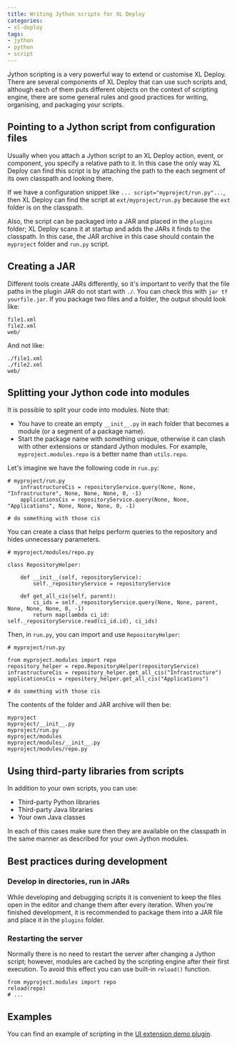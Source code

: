 ```yaml
---
title: Writing Jython scripts for XL Deploy
categories:
- xl-deploy
tags:
- jython
- python
- script
---
```


Jython scripting is a very powerful way to extend or customise XL Deploy. There are several components of XL Deploy that can use such scripts and, although each of them puts different objects on the context of scripting engine, there are some general rules and good practices for writing, organising, and packaging your scripts.

## Pointing to a Jython script from configuration files

Usually when you attach a Jython script to an XL Deploy action, event, or component, you specify a relative path to it. In this case the only way XL Deploy can find this script is by attaching the path to the each segment of its own classpath and looking there.

If we have a configuration snippet like `... script="myproject/run.py"...`, then XL Deploy can find the script at `ext/myproject/run.py` because the `ext` folder is on the classpath.

Also, the script can be packaged into a JAR and placed in the `plugins` folder; XL Deploy scans it at startup and adds the JARs it finds to the classpath. In this case, the JAR archive in this case should contain the `myproject` folder and `run.py` script.

## Creating a JAR

Different tools create JARs differently, so it's important to verify that the file paths in the plugin JAR do not start with `./`. You can check this with `jar tf yourfile.jar`. If you package two files and a folder, the output should look like:

    file1.xml 
    file2.xml 
    web/ 

And not like:

    ./file1.xml 
    ./file2.xml 
    web/ 

## Splitting your Jython code into modules

It is possible to split your code into modules. Note that:

* You have to create an empty `__init__.py` in each folder that becomes a module (or a segment of a package name).
* Start the package name with something unique, otherwise it can clash with other extensions or standard Jython modules. For example, `myproject.modules.repo` is a better name than `utils.repo`.

Let's imagine we have the following code in `run.py`:

    # myproject/run.py  
        infrastructureCis = repositoryService.query(None, None, "Infrastructure", None, None, None, 0, -1)
        applicationsCis = repositoryService.query(None, None, "Applications", None, None, None, 0, -1)
  
    # do something with those cis

You can create a class that helps perform queries to the repository and hides unnecessary parameters.

    # myproject/modules/repo.py

    class RepositoryHelper:

        def __init__(self, repositoryService):
            self._repositoryService = repositoryService

        def get_all_cis(self, parent):
            ci_ids = self._repositoryService.query(None, None, parent, None, None, None, 0, -1)
            return map(lambda ci_id: self._repositoryService.read(ci_id.id), ci_ids)

Then, in `run.py`, you can import and use `RepositoryHelper`:

    # myproject/run.py

    from myproject.modules import repo
    repository_helper = repo.RepositoryHelper(repositoryService)
    infrastructureCis = repository_helper.get_all_cis("Infrastructure")
    applicationsCis = repository_helper.get_all_cis("Applications")
  
    # do something with those cis

The contents of the folder and JAR archive will then be:

    myproject
    myproject/__init__.py
    myproject/run.py
    myproject/modules
    myproject/modules/__init__.py
    myproject/modules/repo.py

## Using third-party libraries from scripts

In addition to your own scripts, you can use:

* Third-party Python libraries
* Third-party Java libraries
* Your own Java classes

In each of this cases make sure then they are available on the classpath in the same manner as described for your own Jython modules.

## Best practices during development

### Develop in directories, run in JARs

While developing and debugging scripts it is convenient to keep the files open in the editor and change them after every iteration. When you're finished development, it is recommended to package them into a JAR file and place it in the `plugins` folder.

### Restarting the server

Normally there is no need to restart the server after changing a Jython script; however, modules are cached by the scripting engine after their first execution. To avoid this effect you can use built-in `reload()` function.

    from myproject.modules import repo
    reload(repo)
    # ...

## Examples

You can find an example of scripting in the [UI extension demo plugin](https://github.com/xebialabs/xl-deploy-samples/tree/master/ui-extension-demo-plugin).
